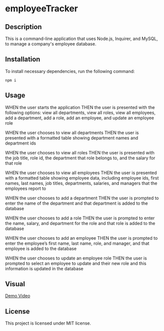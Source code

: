 # employeeTracker

## Description

This is a command-line application that uses Node.js, Inquirer, and MySQL, to manage a company's employee database.

## Installation

To install necessary dependencies, run the following command:
   
~~~
npm i
~~~

## Usage

WHEN the user starts the application
THEN the user is presented with the following options: view all departments, view all roles, view all employees, add a department, add a role, add an employee, and update an employee role

WHEN the user chooses to view all departments
THEN the user is presented with a formatted table showing department names and department ids

WHEN the user chooses to view all roles
THEN the user is presented with the job title, role id, the department that role belongs to, and the salary for that role

WHEN the user chooses to view all employees
THEN the user is presented with a formatted table showing employee data, including employee ids, first names, last names, job titles, departments, salaries, and managers that the employees report to

WHEN the user chooses to add a department
THEN the user is prompted to enter the name of the department and that department is added to the database

WHEN the user chooses to add a role
THEN the user is prompted to enter the name, salary, and department for the role and that role is added to the database

WHEN the user chooses to add an employee
THEN the user is prompted to enter the employee’s first name, last name, role, and manager, and that employee is added to the database

WHEN the user chooses to update an employee role
THEN the user is prompted to select an employee to update and their new role and this information is updated in the database

## Visual

[Demo Video]()

## License

This project is licensed under MIT license.